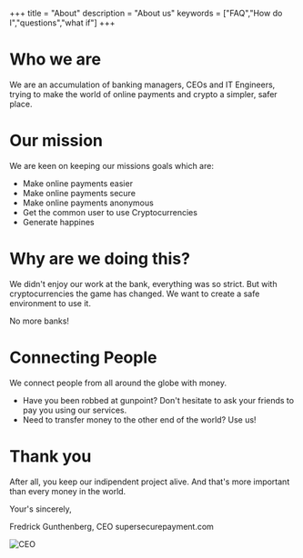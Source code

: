 +++
title = "About"
description = "About us"
keywords = ["FAQ","How do I","questions","what if"]
+++

# Who we are
We are an accumulation of banking managers, CEOs and IT Engineers, trying to make the world of online payments and crypto a simpler, safer place.

# Our mission
We are keen on keeping our missions goals which are:

* Make online payments easier
* Make online payments secure
* Make online payments anonymous
* Get the common user to use Cryptocurrencies
* Generate happines

# Why are we doing this?
We didn't enjoy our work at the bank, everything was so strict. But with cryptocurrencies the game has changed. We want to create a safe environment to use it.

No more banks!

# Connecting People
We connect people from all around the globe with money. 

* Have you been robbed at gunpoint? Don't hesitate to ask your friends to pay you using our services.
* Need to transfer money to the other end of the world? Use us!

# Thank you
After all, you keep our indipendent project alive. And that's more important than every money in the world.


Your's sincerely,

Fredrick Gunthenberg, CEO supersecurepayment.com

![CEO](https://source.unsplash.com/h1BuNJZzpC8/660x405)